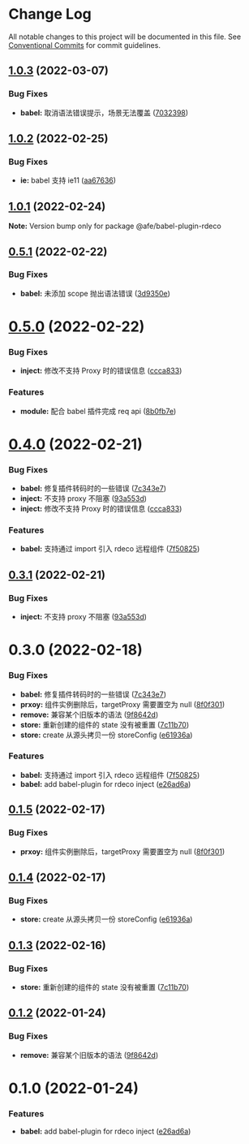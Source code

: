 # Change Log

All notable changes to this project will be documented in this file.
See [Conventional Commits](https://conventionalcommits.org) for commit guidelines.

## [1.0.3](https://github.com/kinop112365362/rdeco/compare/@afe/babel-plugin-rdeco@1.0.2...@afe/babel-plugin-rdeco@1.0.3) (2022-03-07)


### Bug Fixes

* **babel:** 取消语法错误提示，场景无法覆盖 ([7032398](https://github.com/kinop112365362/rdeco/commit/7032398794644e329f9778bdd0f8e83f8653a5b1))





## [1.0.2](https://github.com/kinop112365362/rdeco/compare/@afe/babel-plugin-rdeco@1.0.1...@afe/babel-plugin-rdeco@1.0.2) (2022-02-25)


### Bug Fixes

* **ie:** babel 支持 ie11 ([aa67636](https://github.com/kinop112365362/rdeco/commit/aa676365ed0f0d43d3aaa24918d33d3d5d1047c2))





## [1.0.1](https://github.com/kinop112365362/rdeco/compare/@afe/babel-plugin-rdeco@0.5.1...@afe/babel-plugin-rdeco@1.0.1) (2022-02-24)

**Note:** Version bump only for package @afe/babel-plugin-rdeco





## [0.5.1](https://github.com/kinop112365362/rdeco/compare/@afe/babel-plugin-rdeco@0.5.0...@afe/babel-plugin-rdeco@0.5.1) (2022-02-22)


### Bug Fixes

* **babel:** 未添加 scope 抛出语法错误 ([3d9350e](https://github.com/kinop112365362/rdeco/commit/3d9350e4f6294532cc92ea2ed900ac150d793600))





# [0.5.0](https://github.com/kinop112365362/rdeco/compare/@afe/babel-plugin-rdeco@0.3.1...@afe/babel-plugin-rdeco@0.5.0) (2022-02-22)


### Bug Fixes

* **inject:** 修改不支持 Proxy 时的错误信息 ([ccca833](https://github.com/kinop112365362/rdeco/commit/ccca8335e98ab5756f3ffe90273b2440dfa6f53e))


### Features

* **module:** 配合 babel 插件完成 req  api ([8b0fb7e](https://github.com/kinop112365362/rdeco/commit/8b0fb7e318c5336d89b577f0746d67d7f9cadb64))





# [0.4.0](https://github.com/kinop112365362/rdeco/compare/babel-plugin-rdeco@0.1.5...babel-plugin-rdeco@0.4.0) (2022-02-21)


### Bug Fixes

* **babel:** 修复插件转码时的一些错误 ([7c343e7](https://github.com/kinop112365362/rdeco/commit/7c343e7fe098937e30e2795fee205db96266922b))
* **inject:** 不支持 proxy 不阻塞 ([93a553d](https://github.com/kinop112365362/rdeco/commit/93a553ddffe9e6eef547b6ec8b3957311ac1a649))
* **inject:** 修改不支持 Proxy 时的错误信息 ([ccca833](https://github.com/kinop112365362/rdeco/commit/ccca8335e98ab5756f3ffe90273b2440dfa6f53e))


### Features

* **babel:** 支持通过 import 引入 rdeco 远程组件 ([7f50825](https://github.com/kinop112365362/rdeco/commit/7f50825d41bef4acf9823b7b0c8e39b255d1cb60))





## [0.3.1](https://github.com/kinop112365362/rdeco/compare/@afe/babel-plugin-rdeco@0.3.0...@afe/babel-plugin-rdeco@0.3.1) (2022-02-21)


### Bug Fixes

* **inject:** 不支持 proxy 不阻塞 ([93a553d](https://github.com/kinop112365362/rdeco/commit/93a553ddffe9e6eef547b6ec8b3957311ac1a649))





# 0.3.0 (2022-02-18)


### Bug Fixes

* **babel:** 修复插件转码时的一些错误 ([7c343e7](https://github.com/kinop112365362/rdeco/commit/7c343e7fe098937e30e2795fee205db96266922b))
* **prxoy:** 组件实例删除后，targetProxy 需要置空为 null ([8f0f301](https://github.com/kinop112365362/rdeco/commit/8f0f301e6bd8a4ee79061308d441a4ff848f86e9))
* **remove:** 兼容某个旧版本的语法 ([9f8642d](https://github.com/kinop112365362/rdeco/commit/9f8642d0322546c1d03758e8cc346149133d777b))
* **store:** 重新创建的组件的 state 没有被重置 ([7c11b70](https://github.com/kinop112365362/rdeco/commit/7c11b701c2bfd41dc57d05e8b559e07be2e01908))
* **store:** create 从源头拷贝一份 storeConfig ([e61936a](https://github.com/kinop112365362/rdeco/commit/e61936a140b8c254b26f3ba78a406012c0e8d3a1))


### Features

* **babel:** 支持通过 import 引入 rdeco 远程组件 ([7f50825](https://github.com/kinop112365362/rdeco/commit/7f50825d41bef4acf9823b7b0c8e39b255d1cb60))
* **babel:** add babel-plugin for rdeco inject ([e26ad6a](https://github.com/kinop112365362/rdeco/commit/e26ad6a9b9cebd8f570e1bd641eeb5765fd4e26d))





## [0.1.5](https://github.com/kinop112365362/rdeco/compare/babel-plugin-rdeco@0.1.4...babel-plugin-rdeco@0.1.5) (2022-02-17)


### Bug Fixes

* **prxoy:** 组件实例删除后，targetProxy 需要置空为 null ([8f0f301](https://github.com/kinop112365362/rdeco/commit/8f0f301e6bd8a4ee79061308d441a4ff848f86e9))





## [0.1.4](https://github.com/kinop112365362/rdeco/compare/babel-plugin-rdeco@0.1.3...babel-plugin-rdeco@0.1.4) (2022-02-17)


### Bug Fixes

* **store:** create 从源头拷贝一份 storeConfig ([e61936a](https://github.com/kinop112365362/rdeco/commit/e61936a140b8c254b26f3ba78a406012c0e8d3a1))





## [0.1.3](https://github.com/kinop112365362/rdeco/compare/babel-plugin-rdeco@0.1.2...babel-plugin-rdeco@0.1.3) (2022-02-16)


### Bug Fixes

* **store:** 重新创建的组件的 state 没有被重置 ([7c11b70](https://github.com/kinop112365362/rdeco/commit/7c11b701c2bfd41dc57d05e8b559e07be2e01908))





## [0.1.2](https://github.com/kinop112365362/rdeco/compare/babel-plugin-rdeco@0.1.0...babel-plugin-rdeco@0.1.2) (2022-01-24)


### Bug Fixes

* **remove:** 兼容某个旧版本的语法 ([9f8642d](https://github.com/kinop112365362/rdeco/commit/9f8642d0322546c1d03758e8cc346149133d777b))





# 0.1.0 (2022-01-24)


### Features

* **babel:** add babel-plugin for rdeco inject ([e26ad6a](https://github.com/kinop112365362/rdeco/commit/e26ad6a9b9cebd8f570e1bd641eeb5765fd4e26d))
